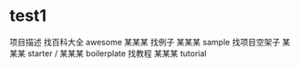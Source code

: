 # test1
项目描述
找百科大全 awesome 某某某
找例子  某某某 sample
找项目空架子  某某某 starter / 某某某 boilerplate
找教程 某某某 tutorial

